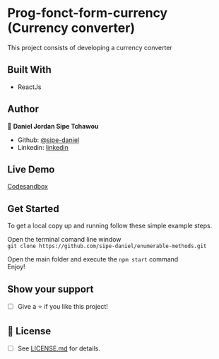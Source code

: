 # Prog-fonct-form-currency (Currency converter)

This project consists of developing a currency converter

## Built With

- ReactJs

## Author

👤 **Daniel Jordan Sipe Tchawou**

- Github: [@sipe-daniel](https://github.com/tchawou-daniel)
- Linkedin: [linkedin](https://www.linkedin.com/in/daniel-jordan-sipe-tchawou-1b060a10b/)

## Live Demo

[Codesandbox](https://codesandbox.io/s/tp-solution-forked-42l72?file=/public/index.html)

## Get Started

To get a local copy up and running follow these simple example steps.  

Open the terminal comand line window  
`git clone https://github.com/sipe-daniel/enumerable-methods.git`

Open the main folder and execute the `npm start` command  
Enjoy!  


## Show your support

- [ ] Give a ⭐️ if you like this project!

## 📝 License

* [ ] See [LICENSE.md]() for details.